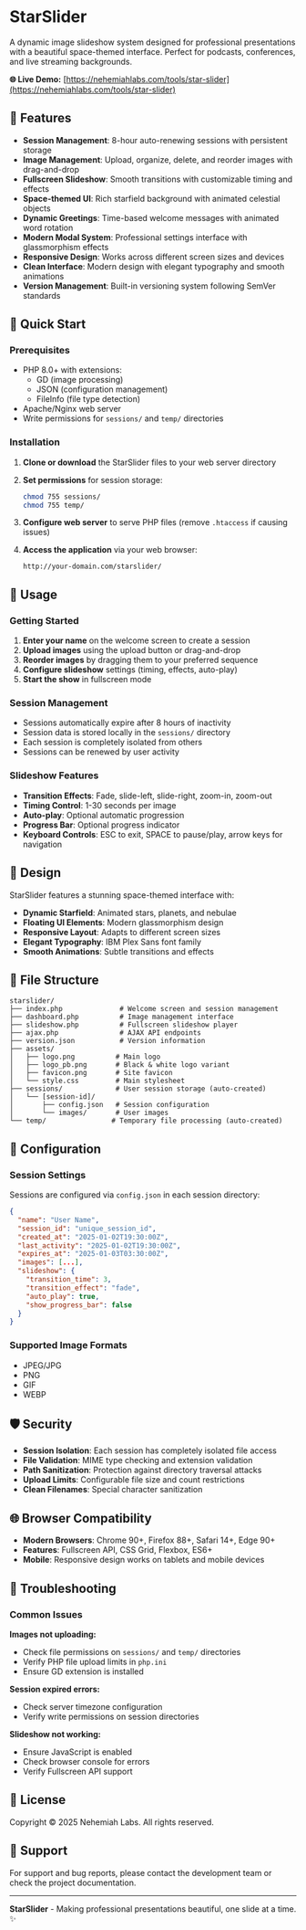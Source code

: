 # StarSlider

A dynamic image slideshow system designed for professional presentations with a beautiful space-themed interface. Perfect for podcasts, conferences, and live streaming backgrounds.

**🌐 Live Demo:** [https://nehemiahlabs.com/tools/star-slider](https://nehemiahlabs.com/tools/star-slider)

## 🌟 Features

- **Session Management**: 8-hour auto-renewing sessions with persistent storage
- **Image Management**: Upload, organize, delete, and reorder images with drag-and-drop
- **Fullscreen Slideshow**: Smooth transitions with customizable timing and effects
- **Space-themed UI**: Rich starfield background with animated celestial objects
- **Dynamic Greetings**: Time-based welcome messages with animated word rotation
- **Modern Modal System**: Professional settings interface with glassmorphism effects
- **Responsive Design**: Works across different screen sizes and devices
- **Clean Interface**: Modern design with elegant typography and smooth animations
- **Version Management**: Built-in versioning system following SemVer standards

## 🚀 Quick Start

### Prerequisites

- PHP 8.0+ with extensions:
  - GD (image processing)
  - JSON (configuration management)
  - FileInfo (file type detection)
- Apache/Nginx web server
- Write permissions for `sessions/` and `temp/` directories

### Installation

1. **Clone or download** the StarSlider files to your web server directory

2. **Set permissions** for session storage:
   ```bash
   chmod 755 sessions/
   chmod 755 temp/
   ```

3. **Configure web server** to serve PHP files (remove `.htaccess` if causing issues)

4. **Access the application** via your web browser:
   ```
   http://your-domain.com/starslider/
   ```

## 📖 Usage

### Getting Started

1. **Enter your name** on the welcome screen to create a session
2. **Upload images** using the upload button or drag-and-drop
3. **Reorder images** by dragging them to your preferred sequence
4. **Configure slideshow** settings (timing, effects, auto-play)
5. **Start the show** in fullscreen mode

### Session Management

- Sessions automatically expire after 8 hours of inactivity
- Session data is stored locally in the `sessions/` directory
- Each session is completely isolated from others
- Sessions can be renewed by user activity

### Slideshow Features

- **Transition Effects**: Fade, slide-left, slide-right, zoom-in, zoom-out
- **Timing Control**: 1-30 seconds per image
- **Auto-play**: Optional automatic progression
- **Progress Bar**: Optional progress indicator
- **Keyboard Controls**: ESC to exit, SPACE to pause/play, arrow keys for navigation

## 🎨 Design

StarSlider features a stunning space-themed interface with:

- **Dynamic Starfield**: Animated stars, planets, and nebulae
- **Floating UI Elements**: Modern glassmorphism design
- **Responsive Layout**: Adapts to different screen sizes
- **Elegant Typography**: IBM Plex Sans font family
- **Smooth Animations**: Subtle transitions and effects

## 📁 File Structure

```
starslider/
├── index.php              # Welcome screen and session management
├── dashboard.php          # Image management interface
├── slideshow.php          # Fullscreen slideshow player
├── ajax.php               # AJAX API endpoints
├── version.json           # Version information
├── assets/
│   ├── logo.png          # Main logo
│   ├── logo_pb.png       # Black & white logo variant
│   ├── favicon.png       # Site favicon
│   └── style.css         # Main stylesheet
├── sessions/             # User session storage (auto-created)
│   └── [session-id]/
│       ├── config.json   # Session configuration
│       └── images/       # User images
└── temp/                # Temporary file processing (auto-created)
```

## 🔧 Configuration

### Session Settings

Sessions are configured via `config.json` in each session directory:

```json
{
  "name": "User Name",
  "session_id": "unique_session_id",
  "created_at": "2025-01-02T19:30:00Z",
  "last_activity": "2025-01-02T19:30:00Z",
  "expires_at": "2025-01-03T03:30:00Z",
  "images": [...],
  "slideshow": {
    "transition_time": 3,
    "transition_effect": "fade",
    "auto_play": true,
    "show_progress_bar": false
  }
}
```

### Supported Image Formats

- JPEG/JPG
- PNG
- GIF
- WEBP

## 🛡️ Security

- **Session Isolation**: Each session has completely isolated file access
- **File Validation**: MIME type checking and extension validation
- **Path Sanitization**: Protection against directory traversal attacks
- **Upload Limits**: Configurable file size and count restrictions
- **Clean Filenames**: Special character sanitization

## 🌐 Browser Compatibility

- **Modern Browsers**: Chrome 90+, Firefox 88+, Safari 14+, Edge 90+
- **Features**: Fullscreen API, CSS Grid, Flexbox, ES6+
- **Mobile**: Responsive design works on tablets and mobile devices

## 🐛 Troubleshooting

### Common Issues

**Images not uploading:**
- Check file permissions on `sessions/` and `temp/` directories
- Verify PHP file upload limits in `php.ini`
- Ensure GD extension is installed

**Session expired errors:**
- Check server timezone configuration
- Verify write permissions on session directories

**Slideshow not working:**
- Ensure JavaScript is enabled
- Check browser console for errors
- Verify Fullscreen API support

## 📄 License

Copyright © 2025 Nehemiah Labs. All rights reserved.

## 🤝 Support

For support and bug reports, please contact the development team or check the project documentation.

---

**StarSlider** - Making professional presentations beautiful, one slide at a time. ✨